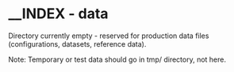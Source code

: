 # __INDEX - data

Directory currently empty - reserved for production data files (configurations, datasets, reference data).

Note: Temporary or test data should go in tmp/ directory, not here.
